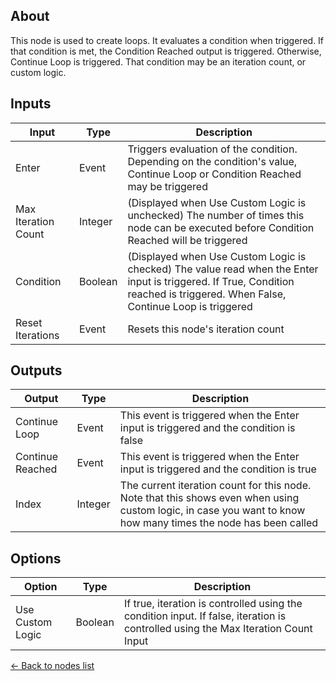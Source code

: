 ## About
This node is used to create loops. It evaluates a condition when triggered. If that condition is met, the Condition Reached output is triggered. Otherwise, Continue Loop is triggered. That condition may be an iteration count, or custom logic.

## Inputs
Input | Type | Description
------------ | ------|-------
Enter | Event | Triggers evaluation of the condition. Depending on the condition's value, Continue Loop or Condition Reached may be triggered
Max Iteration Count | Integer | (Displayed when Use Custom Logic is unchecked) The number of times this node can be executed before Condition Reached will be triggered 
Condition | Boolean| (Displayed when Use Custom Logic is checked) The value read when the Enter input is triggered. If True, Condition reached is triggered. When False, Continue Loop is triggered
Reset Iterations | Event | Resets this node's iteration count

## Outputs
Output | Type| Description
------------ | -------|------
Continue Loop | Event | This event is triggered when the Enter input is triggered and the condition is false
Continue Reached | Event | This event is triggered when the Enter input is triggered and the condition is true
Index | Integer | The current iteration count for this node. Note that this shows even when using custom logic, in case you want to know how many times the node has been called

## Options
Option | Type | Description
------------ | -------|------
Use Custom Logic | Boolean | If true, iteration is controlled using the condition input. If false, iteration is controlled using the Max Iteration Count Input

[<- Back to nodes list](Nodes)
